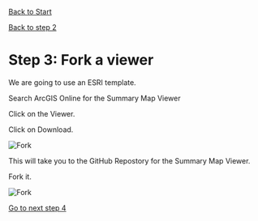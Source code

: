 [Back to Start](github.md)

[Back to step 2](GitHub_step2.md)

# Step 3: Fork a viewer

We are going to use an ESRI template.  

Search ArcGIS Online for the Summary Map Viewer 

Click on the Viewer.

Click on Download.

![Fork](https://docs.google.com/uc?id=0BykF_bN9fsvIcFBlR2F4QkQtRUU)

This will take you to the GitHub Repostory for the Summary Map Viewer.

Fork it.

![Fork](https://docs.google.com/uc?id=0BykF_bN9fsvIMlhON0luLUZtdWs)

[Go to next step 4](GitHub_step4.md)
